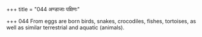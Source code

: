 +++
title = "044 अण्डाजाः पक्षिणः"

+++
044	From eggs are born birds, snakes, crocodiles, fishes, tortoises, as well as similar terrestrial and aquatic (animals).
